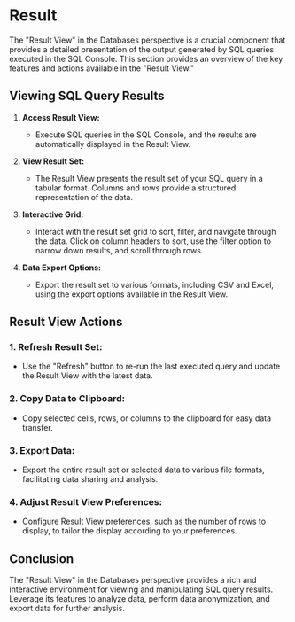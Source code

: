 # Result

The "Result View" in the Databases perspective is a crucial component that provides a detailed presentation of the output generated by SQL queries executed in the SQL Console. This section provides an overview of the key features and actions available in the "Result View."

## Viewing SQL Query Results

1. **Access Result View:**
   - Execute SQL queries in the SQL Console, and the results are automatically displayed in the Result View.

2. **View Result Set:**
   - The Result View presents the result set of your SQL query in a tabular format. Columns and rows provide a structured representation of the data.

3. **Interactive Grid:**
   - Interact with the result set grid to sort, filter, and navigate through the data. Click on column headers to sort, use the filter option to narrow down results, and scroll through rows.

4. **Data Export Options:**
   - Export the result set to various formats, including CSV and Excel, using the export options available in the Result View.

## Result View Actions

### 1. **Refresh Result Set:**
   - Use the "Refresh" button to re-run the last executed query and update the Result View with the latest data.

### 2. **Copy Data to Clipboard:**
   - Copy selected cells, rows, or columns to the clipboard for easy data transfer.

### 3. **Export Data:**
   - Export the entire result set or selected data to various file formats, facilitating data sharing and analysis.

### 4. **Adjust Result View Preferences:**
   - Configure Result View preferences, such as the number of rows to display, to tailor the display according to your preferences.

## Conclusion

The "Result View" in the Databases perspective provides a rich and interactive environment for viewing and manipulating SQL query results. Leverage its features to analyze data, perform data anonymization, and export data for further analysis.
